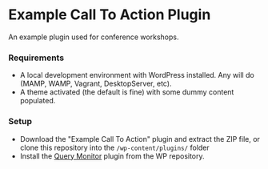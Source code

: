 # Example Call To Action Plugin

An example plugin used for conference workshops.


### Requirements

* A local development environment with WordPress installed. Any will do (MAMP, WAMP, Vagrant, DesktopServer, etc).
* A theme activated (the default is fine) with some dummy content populated.

### Setup

* Download the "Example Call To Action" plugin and extract the ZIP file, or clone this repository into the `/wp-content/plugins/` folder
* Install the [Query Monitor](https://wordpress.org/plugins/query-monitor/) plugin from the WP repository.


